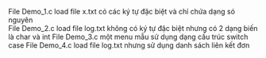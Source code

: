 File Demo_1.c load file x.txt có các ký tự đặc biệt và chỉ chứa dạng só nguyên  
File Demo_2.c load file log.txt không có ký tự đặc biệt nhưng có 2 dạng biến là char và int
File Demo_3.c một menu mẫu sử dụng dạng cấu trúc switch case
File Demo_4.c load file log.txt nhưng sử dụng danh sách liên kết đơn

